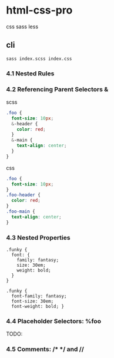 # html-css-pro
css sass less

## cli
`sass index.scss index.css`

### 4.1 Nested Rules
### 4.2 Referencing Parent Selectors &
scss
```css
.foo {
  font-size: 10px;
  &-header {
    color: red;
  }
  &-main {
    text-align: center;
  }
}
```
css
```css
.foo {
  font-size: 10px;
}
.foo-header {
  color: red;
}
.foo-main {
  text-align: center;
}
```

### 4.3 Nested Properties
```
.funky {
  font: {
    family: fantasy;
    size: 30em;
    weight: bold;
  }
}
```
```
.funky {
  font-family: fantasy;
  font-size: 30em;
  font-weight: bold; }
```

### 4.4 Placeholder Selectors: %foo
TODO: 

### 4.5 Comments: /* */ and //



